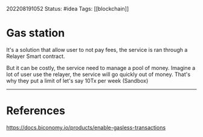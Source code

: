 202208191052
Status: #idea
Tags: [[blockchain]]

# Gas station

It's a solution that allow user to not pay fees, the service is ran through a Relayer Smart contract.

But it can be costly, the service need to manage a pool of money. Imagine a lot of user use the relayer, the service will go quickly out of money. That's why they put a limit of let's say 10Tx per week (Sandbox)

---

# References

<https://docs.biconomy.io/products/enable-gasless-transactions>
